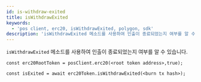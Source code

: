 ```yaml
---
id: is-withdraw-exited
title: isWithdrawExited
keywords:
  - 'pos client, erc20, isWithdrawExited, polygon, sdk'
description: 'isWithdrawExited 메소드를 사용하여 인출이 종료되었는지 여부를 알 수 있습니다.'
---
```


`isWithdrawExited` 메소드를 사용하여 인출이 종료되었는지 여부를 알 수 있습니다.

```
const erc20RootToken = posClient.erc20(<root token address>,true);

const isExited = await erc20Token.isWithdrawExited(<burn tx hash>);
```
